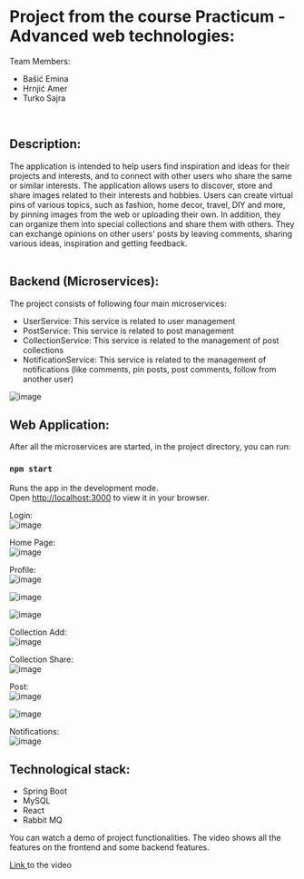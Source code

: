 
<h1> Project from the course Practicum - Advanced web technologies: </h1>

Team Members:

<ul>
  <li>Bašić Emina</li>
  <li>Hrnjić Amer</li>
  <li>Turko Sajra</li>
</ul>

</br>
<h2> Description: </h2>
<p>
The application is intended to help users find inspiration and ideas for their projects and interests, and to connect with other users who share the same or similar interests. The application allows users to discover, store and share images related to their interests and hobbies. Users can create virtual pins of various topics, such as fashion, home decor, travel, DIY and more, by pinning images from the web or uploading their own. In addition, they can organize them into special collections and share them with others. They can exchange opinions on other users' posts by leaving comments, sharing various ideas, inspiration and getting feedback.
</br>
</br>

<h2> Backend (Microservices): </h2>

The project consists of following four main microservices:
<br/>
<ul>
  <li>UserService: This service is related to user management</li>
  <li>PostService: This service is related to post management</li>
  <li>CollectionService: This service is related to the management of post collections</li>
  <li>NotificationService: This service is related to the management of notifications (like comments, pin posts, post comments, follow from another user)</li>
</ul>

![image](https://github.com/basicem/pinway/assets/96090279/0a2e0227-6882-4bed-bec2-c1b4c51fe884)



<h2> Web Application: </h2>

After all the microservices are started, in the project directory, you can run:

### `npm start`

Runs the app in the development mode.\
Open [http://localhost:3000](http://localhost:3000) to view it in your browser.


Login:
<br/>
![image](https://github.com/basicem/pinway/assets/96090279/ecb7b040-0350-4325-8082-8e60486c2b81)


Home Page:
</br>
![image](https://github.com/basicem/pinway/assets/96090279/a4b1a9d2-0fb7-4573-9cdd-1035b0077738)

Profile:
</br>
![image](https://github.com/basicem/pinway/assets/96090279/a4de86a1-b94e-4f04-bed6-b6ce1d679df7)

![image](https://github.com/basicem/pinway/assets/96090279/03528569-1fa1-4346-9d2c-6ff86b09964c)

![image](https://github.com/basicem/pinway/assets/96090279/103fc4d9-5ba4-4e70-8d10-ddcfd3688fe7)



Collection Add:
</br>
![image](https://github.com/basicem/pinway/assets/96090279/832f4444-ef48-47dc-9d71-6accd48ba4dc)


Collection Share:
</br>
![image](https://github.com/basicem/pinway/assets/96090279/0e78a185-bc85-4412-a352-0bc619abbee1)


Post:
</br>
![image](https://github.com/basicem/pinway/assets/96090279/1b864a09-1144-4437-9d86-28b2835cbf9a)

![image](https://github.com/basicem/pinway/assets/96090279/e4853db0-2ff2-4b44-aa27-e5265753a29e)

Notifications:
</br>
![image](https://github.com/basicem/pinway/assets/96090279/947218c4-4398-4083-b8ed-8945b5a315d8)

<h2> Technological stack: </h2>

<ul>
  <li>Spring Boot</li>
  <li>MySQL</li>
  <li>React</li>
  <li>Rabbit MQ</li>
</ul>

<p>You can watch a demo of project functionalities. The video shows all the features on the frontend and some backend features. </p>
<a href="https://drive.google.com/drive/folders/1t7OWhooPADj_RKHJZPIJSlFm8AI9LR4_?usp=sharing">Link </a> to the video
</br>
</br>


